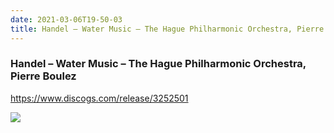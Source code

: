 ```yaml
---
date: 2021-03-06T19-50-03
title: Handel – Water Music – The Hague Philharmonic Orchestra, Pierre Boulez
---
```

### Handel – Water Music – The Hague Philharmonic Orchestra, Pierre Boulez
https://www.discogs.com/release/3252501

![](dayone-moment://B9F333DA5546458AAAAAE7619E5A9800)
